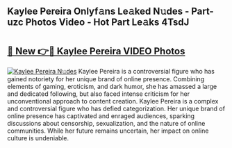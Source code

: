 ## Kaylee Pereira Onlyf𝚊ns Le𝚊ked N𝚞des - Part-uzc Photos Video - Hot Part Le𝚊ks 4TsdJ

# <h2><a href="http://ab83612.deff.icu/?id=Kaylee+Pereira">🔗 New 👉🔴 Kaylee Pereira VIDEO Photos</a></h2>

[![Kaylee Pereira N𝚞des](https://i.imgur.com/rIISA9y.gif)](http://ab83612.deff.icu/?id=Kaylee+Pereira)
Kaylee Pereira is a controversial figure who has gained notoriety for her unique brand of online presence. Combining elements of gaming, eroticism, and dark humor, she has amassed a large and dedicated following, but also faced intense criticism for her unconventional approach to content creation. Kaylee Pereira is a complex and controversial figure who has defied categorization. Her unique brand of online presence has captivated and enraged audiences, sparking discussions about censorship, sexualization, and the nature of online communities. While her future remains uncertain, her impact on online culture is undeniable.
